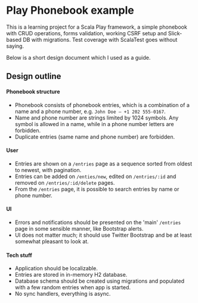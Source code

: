 # Play Phonebook example #

This is a learning project for a Scala Play framework, a simple phonebook with CRUD operations, forms validation, working CSRF setup and Slick-based DB with migrations. Test coverage with ScalaTest goes without saying.

Below is a short design document which I used as a guide.

## Design outline ##
#### Phonebook structure ####
  * Phonebook consists of phonebook entries, which is a combination of a name and a phone number, e.g. `John Doe — +1 202 555-0167`.
  * Name and phone number are strings limited by 1024 symbols. Any symbol is allowed in a name, while in a phone number letters are forbidden.
  * Duplicate entries (same name and phone number) are forbidden.
#### User  ####
  * Entries are shown on a `/entries` page as a sequence sorted from oldest to newest, with pagination.
  * Entries can be added on `/enties/new`, edited on `/entries/:id` and removed on `/entries/:id/delete` pages.
  * From the `/entries` page, it is possible to search entries by name or phone number.
#### UI ####
  * Errors and notifications should be presented on the 'main' `/entries` page in some sensible manner, like Bootstrap alerts.
  * UI does not matter much; it should use Twitter Bootstrap and be at least somewhat pleasant to look at.

#### Tech stuff ####  
  * Application should be localizable.
  * Entries are stored in in-memory H2 database.
  * Database schema should be created using migrations and populated with a few random entries when app is started.
  * No sync handlers, everything is async.